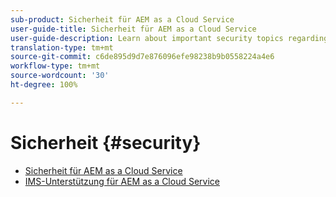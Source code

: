 ```yaml
---
sub-product: Sicherheit für AEM as a Cloud Service
user-guide-title: Sicherheit für AEM as a Cloud Service
user-guide-description: Learn about important security topics regarding Experience Manager as a Cloud Service.
translation-type: tm+mt
source-git-commit: c6de895d9d7e876096efe98238b9b0558224a4e6
workflow-type: tm+mt
source-wordcount: '30'
ht-degree: 100%

---
```



# Sicherheit {#security}

+ [Sicherheit für AEM as a Cloud Service](/help/security/home.md)
+ [IMS-Unterstützung für AEM as a Cloud Service](ims-support.md)
